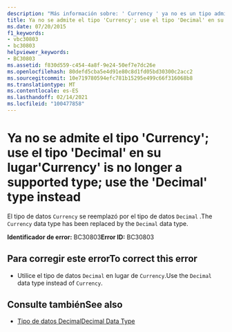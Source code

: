 ```yaml
---
description: "Más información sobre: ' Currency ' ya no es un tipo admitido; Use el tipo ' decimal ' en su lugar"
title: Ya no se admite el tipo 'Currency'; use el tipo 'Decimal' en su lugar
ms.date: 07/20/2015
f1_keywords:
- vbc30803
- bc30803
helpviewer_keywords:
- BC30803
ms.assetid: f830d559-c454-4a8f-9e24-50ef7e7dc26e
ms.openlocfilehash: 80defd5cba5e4d91e80c8d1fd05bd30300c2acc2
ms.sourcegitcommit: 10e719780594efc781b15295e499c66f316068b8
ms.translationtype: MT
ms.contentlocale: es-ES
ms.lasthandoff: 02/14/2021
ms.locfileid: "100477858"
---
```

# <a name="currency-is-no-longer-a-supported-type-use-the-decimal-type-instead"></a><span data-ttu-id="6849a-103">Ya no se admite el tipo 'Currency'; use el tipo 'Decimal' en su lugar</span><span class="sxs-lookup"><span data-stu-id="6849a-103">'Currency' is no longer a supported type; use the 'Decimal' type instead</span></span>

<span data-ttu-id="6849a-104">El tipo de datos `Currency` se reemplazó por el tipo de datos `Decimal` .</span><span class="sxs-lookup"><span data-stu-id="6849a-104">The `Currency` data type has been replaced by the `Decimal` data type.</span></span>  
  
 <span data-ttu-id="6849a-105">**Identificador de error:** BC30803</span><span class="sxs-lookup"><span data-stu-id="6849a-105">**Error ID:** BC30803</span></span>  
  
## <a name="to-correct-this-error"></a><span data-ttu-id="6849a-106">Para corregir este error</span><span class="sxs-lookup"><span data-stu-id="6849a-106">To correct this error</span></span>  
  
- <span data-ttu-id="6849a-107">Utilice el tipo de datos `Decimal` en lugar de `Currency`.</span><span class="sxs-lookup"><span data-stu-id="6849a-107">Use the `Decimal` data type instead of `Currency`.</span></span>  
  
## <a name="see-also"></a><span data-ttu-id="6849a-108">Consulte también</span><span class="sxs-lookup"><span data-stu-id="6849a-108">See also</span></span>

- [<span data-ttu-id="6849a-109">Tipo de datos Decimal</span><span class="sxs-lookup"><span data-stu-id="6849a-109">Decimal Data Type</span></span>](../language-reference/data-types/decimal-data-type.md)
